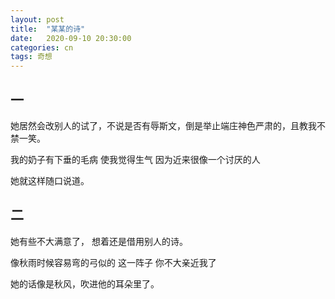 ```yaml
---
layout: post
title:  "某某的诗"
date:   2020-09-10 20:30:00
categories: cn
tags: 奇想
---
```


## 一

她居然会改别人的试了，不说是否有辱斯文，倒是举止端庄神色严肃的，且教我不禁一笑。

我的奶子有下垂的毛病
使我觉得生气
因为近来很像一个讨厌的人

她就这样随口说道。

## 二

她有些不大满意了，
想着还是借用别人的诗。

像秋雨时候容易弯的弓似的
这一阵子
你不大亲近我了

她的话像是秋风，吹进他的耳朵里了。